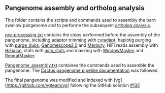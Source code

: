 ## Pangenome assembly and ortholog analysis

This folder contains the scripts and commands used to assembly the barn swallow pangenome and to performe the subsequent [ortholog analysis](https://github.com/SwallowGenomics/BarnSwallow/tree/main/Analyses/Pangenome/Ortholog_analysis).

[pre-processing.txt](https://github.com/SwallowGenomics/BarnSwallow/blob/main/Analyses/Pangenome/pre-processing.txt) contains the steps performed before the assembly of the pangenome, including adaptor trimming with [cutadapt](https://cutadapt.readthedocs.io/en/stable/), haplotig purging with [purge_dups](https://github.com/dfguan/purge_dups), [Genomescope2.0](http://qb.cshl.edu/genomescope/genomescope2.0/) and [Merqury](https://github.com/marbl/merqury), HiFi reads assembly with [HiFiasm](https://github.com/chhylp123/hifiasm), stats with [asm_stats](https://github.com/VGP/vgp-assembly/blob/master/pipeline/stats/asm_stats.sh) and masking with [WindowMasker](https://github.com/goeckslab/WindowMasker) and [RepeatMasker](https://github.com/rmhubley/RepeatMasker).
 
[Pangenome_assembly.txt](https://github.com/SwallowGenomics/BarnSwallow/blob/main/Analyses/Pangenome/Cactus_pangenome_pipeline.txt) containes the commands used to assemble the pangenome. The [Cactus pangenome pipeline documentation](https://github.com/ComparativeGenomicsToolkit/cactus/blob/master/doc/pangenome.md) was followed.

The final pangenome was modified and indexed with [vg][https://github.com/vgteam/vg] following the GitHub solution [#132](https://github.com/vgteam/sequenceTubeMap/issues/132)
